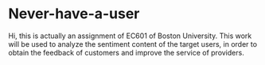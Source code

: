 # Never-have-a-user
Hi, this is actually an assignment of EC601 of Boston University. This work will be used to analyze the sentiment content of the target users, in order to obtain the feedback of customers and improve the service of providers.
